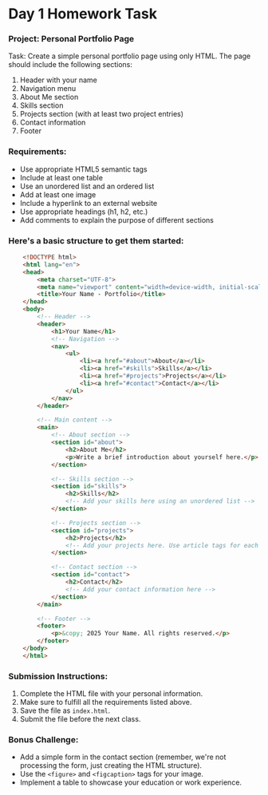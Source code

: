 # Day 1 Homework Task

### Project: Personal Portfolio Page

Task: Create a simple personal portfolio page using only HTML. The page should include the following sections:

1. Header with your name
2. Navigation menu
3. About Me section
4. Skills section
5. Projects section (with at least two project entries)
6. Contact information
7. Footer


### Requirements:

- Use appropriate HTML5 semantic tags
- Include at least one table
- Use an unordered list and an ordered list
- Add at least one image
- Include a hyperlink to an external website
- Use appropriate headings (h1, h2, etc.)
- Add comments to explain the purpose of different sections


### Here's a basic structure to get them started:

```html
    <!DOCTYPE html>
    <html lang="en">
    <head>
        <meta charset="UTF-8">
        <meta name="viewport" content="width=device-width, initial-scale=1.0">
        <title>Your Name - Portfolio</title>
    </head>
    <body>
        <!-- Header -->
        <header>
            <h1>Your Name</h1>
            <!-- Navigation -->
            <nav>
                <ul>
                    <li><a href="#about">About</a></li>
                    <li><a href="#skills">Skills</a></li>
                    <li><a href="#projects">Projects</a></li>
                    <li><a href="#contact">Contact</a></li>
                </ul>
            </nav>
        </header>

        <!-- Main content -->
        <main>
            <!-- About section -->
            <section id="about">
                <h2>About Me</h2>
                <p>Write a brief introduction about yourself here.</p>
            </section>

            <!-- Skills section -->
            <section id="skills">
                <h2>Skills</h2>
                <!-- Add your skills here using an unordered list -->
            </section>

            <!-- Projects section -->
            <section id="projects">
                <h2>Projects</h2>
                <!-- Add your projects here. Use article tags for each project -->
            </section>

            <!-- Contact section -->
            <section id="contact">
                <h2>Contact</h2>
                <!-- Add your contact information here -->
            </section>
        </main>

        <!-- Footer -->
        <footer>
            <p>&copy; 2025 Your Name. All rights reserved.</p>
        </footer>
    </body>
    </html>
```

### Submission Instructions:

1. Complete the HTML file with your personal information.
2. Make sure to fulfill all the requirements listed above.
3. Save the file as `index.html`.
4. Submit the file before the next class.


### Bonus Challenge:

- Add a simple form in the contact section (remember, we're not processing the form, just creating the HTML structure).
- Use the `<figure>` and `<figcaption>` tags for your image.
- Implement a table to showcase your education or work experience.
